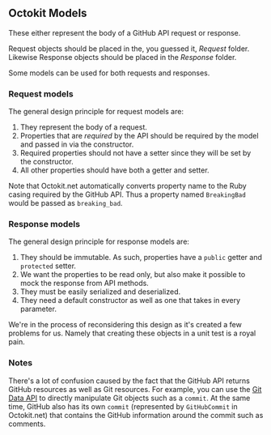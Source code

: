 ﻿## Octokit Models

These either represent the body of a GitHub API request or response.

Request objects should be placed in the, you guessed it, _Request_ folder. Likewise Response objects should be placed
in the _Response_ folder.

Some models can be used for both requests and responses.

### Request models

The general design principle for request models are:

1. They represent the body of a request.
2. Properties that are _required_ by the API should be required by the model and passed in via the constructor.
3. Required properties should not have a setter since they will be set by the constructor.
4. All other properties should have both a getter and setter.

Note that Octokit.net automatically converts property name to the Ruby casing required by the GitHub API. Thus a
property named `BreakingBad` would be passed as `breaking_bad`.

### Response models

The general design principle for response models are:

1. They should be immutable. As such, properties have a `public` getter and `protected` setter.
2. We want the properties to be read only, but also make it possible to mock the response from API methods.
3. They must be easily serialized and deserialized.
4. They need a default constructor as well as one that takes in every parameter.

We're in the process of reconsidering this design as it's created a few problems for us. Namely that creating these
objects in a unit test is a royal pain.

### Notes

There's a lot of confusion caused by the fact that the GitHub API returns GitHub resources as well as Git resources.
For example, you can use the [Git Data API](https://docs.github.com/rest/git/) to directly manipulate Git objects
such as a `commit`. At the same time, GitHub also has its own `commit` (represented by `GitHubCommit` in Octokit.net)
that contains the GitHub information around the commit such as comments.
